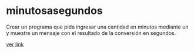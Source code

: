 # minutosasegundos
Crear un programa que pida ingresar una cantidad en minutos mediante un y muestre un mensaje con el resultado de la conversión en segundos.

[ver link](https://ivettemery.github.io/minutosasegundos/.)
